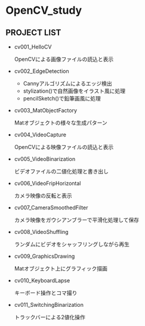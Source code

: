 # OpenCV_study

## PROJECT LIST

- cv001_HelloCV 

  OpenCVによる画像ファイルの読込と表示

- cv002_EdgeDetection

  - Cannyアルゴリズムによるエッジ検出
  - stylization()で自然画像をイラスト風に処理
  - pencilSketch()で鉛筆画風に処理

- cv003_MatObjectFactory

  Matオブジェクトの様々な生成パターン

- cv004_VideoCapture

  OpenCVによる映像ファイルの読込と表示

- cv005_VideoBinarization

  ビデオファイルの二値化処理と書き出し

- cv006_VideoFripHorizontal

  カメラ映像の反転と表示

- cv007_CameraSmoothedFilter

  カメラ映像をガウシアンブラーで平滑化処理して保存

- cv008_VideoShuffling

  ランダムにビデオをシャッフリングしながら再生

- cv009_GraphicsDrawing

  Matオブジェクト上にグラフィック描画

- cv010_KeyboardLapse

  キーボード操作とコマ撮り

- cv011_SwitchingBinarization

  トラックバーによる2値化操作
